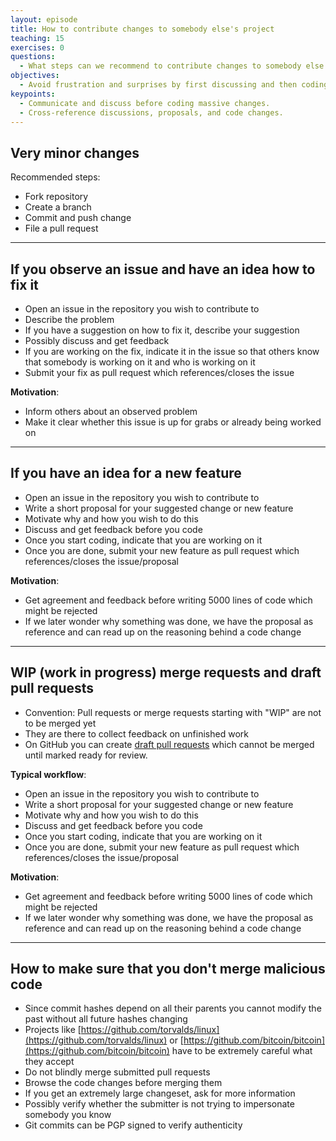 ```yaml
---
layout: episode
title: How to contribute changes to somebody else's project
teaching: 15
exercises: 0
questions:
  - What steps can we recommend to contribute changes to somebody else's project?
objectives:
  - Avoid frustration and surprises by first discussing and then coding.
keypoints:
  - Communicate and discuss before coding massive changes.
  - Cross-reference discussions, proposals, and code changes.
---
```


## Very minor changes

Recommended steps:

- Fork repository
- Create a branch
- Commit and push change
- File a pull request

---

## If you observe an issue and have an idea how to fix it

- Open an issue in the repository you wish to contribute to
- Describe the problem
- If you have a suggestion on how to fix it, describe your suggestion
- Possibly discuss and get feedback
- If you are working on the fix, indicate it in the issue so that others know that somebody is working on it and who is working on it
- Submit your fix as pull request which references/closes the issue

**Motivation**:

- Inform others about an observed problem
- Make it clear whether this issue is up for grabs or already being worked on

---

## If you have an idea for a new feature

- Open an issue in the repository you wish to contribute to
- Write a short proposal for your suggested change or new feature
- Motivate why and how you wish to do this
- Discuss and get feedback before you code
- Once you start coding, indicate that you are working on it
- Once you are done, submit your new feature as pull request which references/closes the issue/proposal

**Motivation**:

- Get agreement and feedback before writing 5000 lines of code which might be rejected
- If we later wonder why something was done, we have the proposal as reference and can read up on the reasoning behind a code change

---

## WIP (work in progress) merge requests and draft pull requests

- Convention: Pull requests or merge requests starting with "WIP" are not to be merged yet
- They are there to collect feedback on unfinished work
- On GitHub you can create [draft pull requests](https://github.blog/2019-02-14-introducing-draft-pull-requests/)
  which cannot be merged until marked ready for review.

**Typical workflow**:

- Open an issue in the repository you wish to contribute to
- Write a short proposal for your suggested change or new feature
- Motivate why and how you wish to do this
- Discuss and get feedback before you code
- Once you start coding, indicate that you are working on it
- Once you are done, submit your new feature as pull request which references/closes the issue/proposal

**Motivation**:

- Get agreement and feedback before writing 5000 lines of code which might be rejected
- If we later wonder why something was done, we have the proposal as reference and can read up on the reasoning behind a code change

---

## How to make sure that you don't merge malicious code

- Since commit hashes depend on all their parents you cannot modify the past
  without all future hashes changing
- Projects like
  [https://github.com/torvalds/linux](https://github.com/torvalds/linux)
  or
  [https://github.com/bitcoin/bitcoin](https://github.com/bitcoin/bitcoin)
  have to be extremely careful what they accept
- Do not blindly merge submitted pull requests
- Browse the code changes before merging them
- If you get an extremely large changeset, ask for more information
- Possibly verify whether the submitter is not trying to impersonate somebody you know
- Git commits can be PGP signed to verify authenticity
